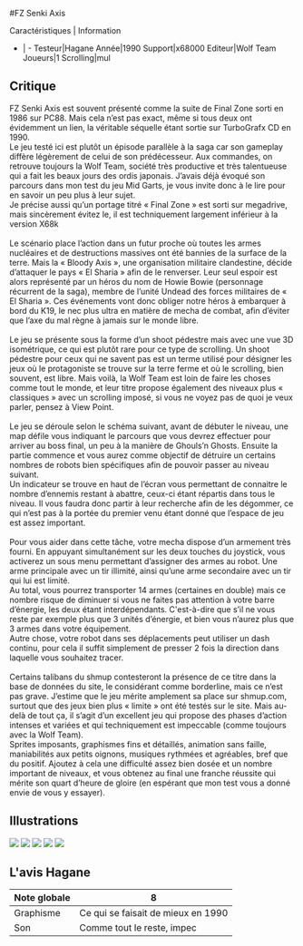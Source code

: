 #FZ Senki Axis

Caractéristiques | Information
- | -
Testeur|Hagane
Année|1990
Support|x68000
Editeur|Wolf Team
Joueurs|1
Scrolling|mul

## Critique
FZ Senki Axis est souvent présenté comme la suite de Final Zone sorti en 1986 sur PC88. Mais cela n’est pas exact, même si tous deux ont évidemment un lien, la véritable séquelle étant sortie sur TurboGrafx CD en 1990.<br/>Le jeu testé ici est plutôt un épisode parallèle à la saga car son gameplay diffère légèrement de celui de son prédécesseur. Aux commandes, on retrouve toujours la Wolf Team, société très productive et très talentueuse qui a fait les beaux jours des ordis japonais. J’avais déjà évoqué son parcours dans mon test du jeu Mid Garts, je vous invite donc à le lire pour en savoir un peu plus à leur sujet.<br/>Je précise aussi qu’un portage titré « Final Zone » est sorti sur megadrive, mais sincèrement évitez le, il est techniquement largement inférieur à la version X68k<br/><br/>Le scénario place l’action dans un futur proche où toutes les armes nucléaires et de destructions massives ont été bannies de la surface de la terre. Mais la « Bloody Axis », une organisation militaire clandestine, décide d’attaquer le pays « El Sharia » afin de le renverser. Leur seul espoir est alors représenté par un héros du nom de Howie Bowie (personnage récurrent de la saga), membre de l’unité Undead des forces militaires de « El Sharia ». Ces événements vont donc obliger notre héros à embarquer à bord du K19, le nec plus ultra en matière de mecha de combat, afin d’éviter que l’axe du mal règne à jamais sur le monde libre.<br/><br/>Le jeu se présente sous la forme d’un shoot pédestre mais avec une vue 3D isométrique, ce qui est plutôt rare pour ce type de scrolling. Un shoot pédestre pour ceux qui ne savent pas est un terme utilisé pour désigner les jeux où le protagoniste se trouve sur la terre ferme et où le scrolling, bien souvent, est libre. Mais voilà, la Wolf Team est loin de faire les choses comme tout le monde, et leur titre propose également des niveaux plus « classiques » avec un scrolling imposé, si vous ne voyez pas de quoi je veux parler, pensez à View Point.<br/><br/>Le jeu se déroule selon le schéma suivant, avant de débuter le niveau, une map défile vous indiquant le parcours que vous devrez effectuer pour arriver au boss final, un peu à la manière de Ghouls’n Ghosts. Ensuite la partie commence et vous aurez comme objectif de détruire un certains nombres de robots bien spécifiques afin de pouvoir passer au niveau suivant.<br/>Un indicateur se trouve en haut de l’écran vous permettant de connaitre le nombre d’ennemis restant à abattre, ceux-ci étant répartis dans tous le niveau. Il vous faudra donc partir à leur recherche afin de les dégommer, ce qui n’est pas à la portée du premier venu étant donné que l’espace de jeu est assez important.<br/><br/>Pour vous aider dans cette tâche, votre mecha dispose d’un armement très fourni. En appuyant simultanément sur les deux touches du joystick, vous activerez un sous menu permettant d’assigner des armes au robot. Une arme principale avec un tir illimité, ainsi qu’une arme secondaire avec un tir qui lui est limité.<br/>Au total, vous pourrez transporter 14 armes (certaines en double) mais ce nombre risque de diminuer si vous ne faites pas attention à votre barre d’énergie, les deux étant interdépendants. C'est-à-dire que s’il ne vous reste par exemple plus que 3 unités d’énergie, et bien vous n’aurez plus que 3 armes dans votre équipement.<br/>Autre chose, votre robot dans ses déplacements peut utiliser un dash continu, pour cela il suffit simplement de presser 2 fois la direction dans laquelle vous souhaitez tracer.<br/><br/>Certains talibans du shmup contesteront la présence de ce titre dans la base de données du site, le considérant comme borderline, mais ce n’est pas grave. J’estime que le jeu mérite amplement sa place sur shmup.com, surtout que des jeux bien plus « limite » ont été testés sur le site. Mais au-delà de tout ça, il s’agit d’un excellent jeu qui propose des phases d’action intenses et variées et qui techniquement est impeccable (comme toujours avec la Wolf Team).<br/>Sprites imposants, graphismes fins et détaillés, animation sans faille, maniabilités aux petits oignons, musiques rythmées et agréables, bref que du positif. Ajoutez à cela une difficulté assez bien dosée et un nombre important de niveaux, et vous obtenez au final une franche réussite qui mérite son quart d’heure de gloire (en espérant que mon test vous a donné envie de vous y essayer).<br/>

## Illustrations
![](http://www.shmup.com/images/thumbs/img_fiche_1_1152.png)
![](http://www.shmup.com/images/thumbs/img_fiche_2_1152.png)
![](http://www.shmup.com/images/thumbs/img_fiche_3_1152.png)
![](http://www.shmup.com/images/thumbs/img_fiche_4_1152.png)
![](http://www.shmup.com/images/thumbs/img_fiche_5_1152.png)

## L'avis Hagane
Note globale|8
-|-
Graphisme|Ce qui se faisait de mieux en 1990 
Son|Comme tout le reste, impec 
